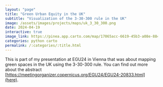 ```yaml
---
layout: "page"
title: "Green Urban Equity in the UK"
subtitle: "Visualization of the 3-30-300 rule in the UK"
image: /assets/images/projects/maps/uk_3_30_300.png
date: 2024-04-19
interactive: true
image_link: https://pinea.app.carto.com/map/17065acc-6619-45b3-a08e-884c1cdfab35
categories: python carto
permalink: /:categories/:title.html
---
```


This is part of my presentation at EGU24 in Vienna that was about mapping green spaces in the UK using the 3-30-300 rule. You can find out more about the abstract [https://meetingorganizer.copernicus.org/EGU24/EGU24-20833.html](here).